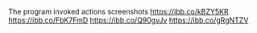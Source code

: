 The program invoked actions screenshots
https://ibb.co/kBZY5KR
https://ibb.co/FbK7FmD
https://ibb.co/Q90gvJv
https://ibb.co/gRgNTZV
